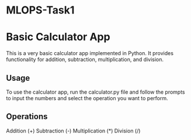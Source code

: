 # MLOPS-Task1
# Basic Calculator App
This is a very basic calculator app implemented in Python. It provides functionality for addition, subtraction, multiplication, and division.

## Usage
To use the calculator app, run the calculator.py file and follow the prompts to input the numbers and select the operation you want to perform.

## Operations
Addition (+)
Subtraction (-)
Multiplication (*)
Division (/)
